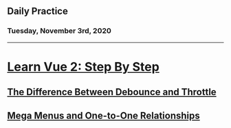 ## Daily Practice
### Tuesday, November 3rd, 2020
---


# [Learn Vue 2: Step By Step](https://laracasts.com/series/learn-vue-2-step-by-step)


## [The Difference Between Debounce and Throttle](https://laracasts.com/series/learn-vue-2-step-by-step/episodes/36)



## [Mega Menus and One-to-One Relationships](https://laracasts.com/series/learn-vue-2-step-by-step/episodes/37)
